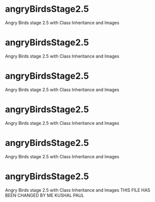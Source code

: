 # angryBirdsStage2.5
Angry Birds stage 2.5 with Class Inheritance and Images
# angryBirdsStage2.5
Angry Birds stage 2.5 with Class Inheritance and Images
# angryBirdsStage2.5
Angry Birds stage 2.5 with Class Inheritance and Images
# angryBirdsStage2.5
Angry Birds stage 2.5 with Class Inheritance and Images
# angryBirdsStage2.5
Angry Birds stage 2.5 with Class Inheritance and Images
# angryBirdsStage2.5
Angry Birds stage 2.5 with Class Inheritance and Images
THIS FILE HAS BEEN CHANGED BY ME KUSHAL PAUL
